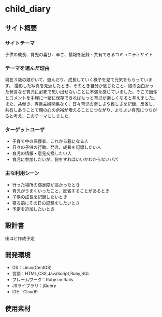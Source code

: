 # child_diary

## サイト概要
### サイトテーマ
​子供の成長、育児の喜び、辛さ、情報を記録・共有できるコミュニティサイト

### テーマを選んだ理由
現在３歳の娘がいて、遊んだり、成長していく様子を見て元気をもらっています。
撮影した写真を見返したとき、そのとき自分が感じたこと、娘の面白かった発言など育児に必死で思い出せないことに不満を感じていました。そこで画像とコメントを手軽に一緒に保存できればもっと育児が楽しくなると考えました。
また、共働き、専業主婦関係なく、日々育児の楽しさや難しさを記録、反省し、共有しあうことで親の心の余裕が増えることにつながり、よりよい育児につながると考え、このテーマにしました。

### ターゲットユーザ
 - 子育て中の保護者、これから親になる人
 - 日々の子供の行動、発言、成長を記録したい人
 - 育児の情報・意見交換したい人
 - 育児に参加したいが、何をすればいいかわからないパパ

### 主な利用シーン
 - 行った場所の満足度が高かったとき
 - 育児がうまくいったこと、反省することがあるとき
 - 子供の成長を記録したいとき
 - 寝る前にその日の記録をしたいとき
 - 予定を追加したいとき

## 設計書
後ほど作成予定

## 開発環境
 - OS：Linux(CentOS)
 - 言語：HTML,CSS,JavaScript,Ruby,SQL
 - フレームワーク：Ruby on Rails
 - JSライブラリ：jQuery
 - IDE：Cloud9
​
## 使用素材